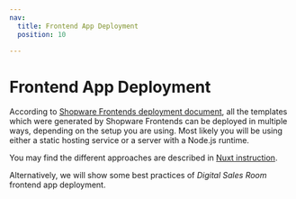 ```yaml
---
nav:
  title: Frontend App Deployment
  position: 10

---
```


# Frontend App Deployment

According to [Shopware Frontends deployment document](https://frontends.shopware.com/best-practices/deployment.html), all the templates which were generated by Shopware Frontends can be deployed in multiple ways, depending on the setup you are using. Most likely you will be using either a static hosting service or a server with a Node.js runtime.

You may find the different approaches are described in [Nuxt instruction](https://nuxt.com/deploy).

Alternatively, we will show some best practices of *Digital Sales Room* frontend app deployment. 
